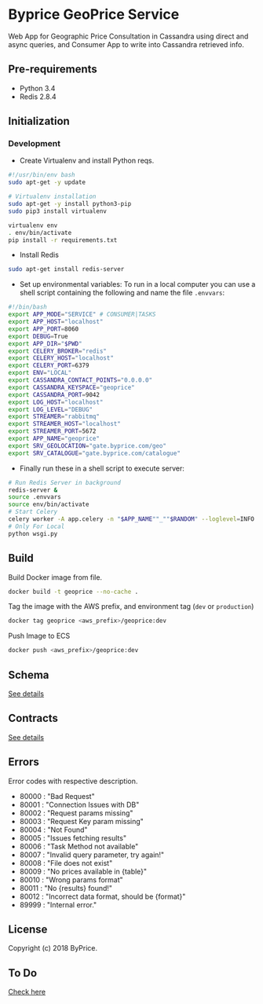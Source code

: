 # Byprice GeoPrice Service

Web App for Geographic Price Consultation in Cassandra using  direct and async queries, and Consumer App to write into Cassandra retrieved info.

## Pre-requirements

- Python 3.4
- Redis 2.8.4

## Initialization

### Development

- Create Virtualenv and install Python reqs.

```bash
#!/usr/bin/env bash
sudo apt-get -y update

# Virtualenv installation
sudo apt-get -y install python3-pip
sudo pip3 install virtualenv

virtualenv env
. env/bin/activate
pip install -r requirements.txt
```

- Install Redis

```bash
sudo apt-get install redis-server
```

- Set up environmental variables: To run in a local computer you can use a shell script containing the following and name the file `.envvars`:

```bash
#!/bin/bash
export APP_MODE="SERVICE" # CONSUMER|TASKS
export APP_HOST="localhost"
export APP_PORT=8060
export DEBUG=True
export APP_DIR="$PWD"
export CELERY_BROKER="redis"
export CELERY_HOST="localhost"
export CELERY_PORT=6379
export ENV="LOCAL"
export CASSANDRA_CONTACT_POINTS="0.0.0.0"
export CASSANDRA_KEYSPACE="geoprice"
export CASSANDRA_PORT=9042
export LOG_HOST="localhost"
export LOG_LEVEL="DEBUG"
export STREAMER="rabbitmq"
export STREAMER_HOST="localhost"
export STREAMER_PORT=5672
export APP_NAME="geoprice"
export SRV_GEOLOCATION="gate.byprice.com/geo"
export SRV_CATALOGUE="gate.byprice.com/catalogue"
```

- Finally run these in a shell script to execute server:

```bash
# Run Redis Server in background
redis-server &
source .envvars
source env/bin/activate
# Start Celery
celery worker -A app.celery -n "$APP_NAME""_""$RANDOM" --loglevel=INFO --concurrency=1
# Only For Local
python wsgi.py
```

## Build

Build Docker image from file.

```bash
docker build -t geoprice --no-cache .
```

Tag the image with the AWS prefix, and environment tag (`dev` or `production`)

```bash
docker tag geoprice <aws_prefix>/geoprice:dev
```

Push Image to ECS

```bash
docker push <aws_prefix>/geoprice:dev
```

## Schema 

[See details](./schema.cql)


## Contracts

[See details](./CONTRACTS.md)

## Errors

Error codes with respective description.

- 80000 : "Bad Request"
- 80001 : "Connection Issues with DB"
- 80002 : "Request params missing"
- 80003 : "Request Key param missing"
- 80004 : "Not Found"
- 80005 : "Issues fetching results"
- 80006 : "Task Method not available"
- 80007 : "Invalid query parameter, try again!"
- 80008 : "File does not exist"
- 80009 : "No prices available in {table}"
- 80010 : "Wrong params format"
- 80011 : "No {results} found!"
- 80012 : "Incorrect data format, should be {format}"
- 89999 : "Internal error."

## License

Copyright (c) 2018 ByPrice.

## To Do

[Check here](./NOTES.md)
